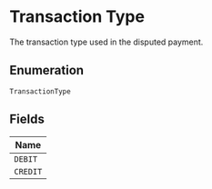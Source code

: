 
# Transaction Type

The transaction type used in the disputed payment.

## Enumeration

`TransactionType`

## Fields

| Name |
|  --- |
| `DEBIT` |
| `CREDIT` |

